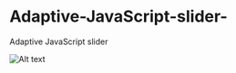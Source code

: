 # Adaptive-JavaScript-slider-
Adaptive JavaScript slider 



![Alt text](https://ibb.co/cXfJxXh "Optional title")
